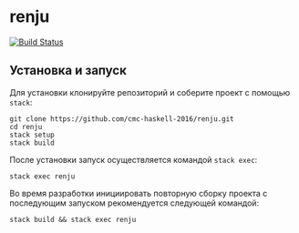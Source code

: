 # renju

[![Build Status](https://travis-ci.org/cmc-haskell-2016/renju.svg?branch=master)](https://travis-ci.org/cmc-haskell-2016/renju)

## Установка и запуск

Для установки клонируйте репозиторий и соберите проект с помощью `stack`:

```
git clone https://github.com/cmc-haskell-2016/renju.git
cd renju
stack setup
stack build
```

После установки запуск осуществляется командой `stack exec`:

```
stack exec renju
```

Во время разработки инициировать повторную сборку проекта с последующим запуском рекомендуется
следующей командой:

```
stack build && stack exec renju
```
